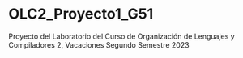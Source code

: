 # OLC2_Proyecto1_G51
Proyecto del Laboratorio del Curso de Organización de Lenguajes y Compiladores 2, Vacaciones Segundo Semestre 2023

